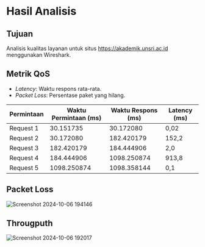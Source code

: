 # Hasil Analisis

## Tujuan 
Analisis kualitas layanan untuk situs https://akademik.unsri.ac.id menggunakan Wireshark.

## Metrik QoS
- *Latency*: Waktu respons rata-rata.
- *Packet Loss*: Persentase paket yang hilang.
  

| Permintaan  | Waktu Permintaan (ms) | Waktu Respons (ms) | Latency (ms) |
|-------------|------------------------|---------------------|---------------|
| Request 1   | 30.151735             | 30.172080          | 0,02         |
| Request 2   | 30.172080            | 182.420179         | 152,2          |
| Request 3    | 182.420179            | 184.444906         |2,0         |
| Request 4   | 184.444906         | 1098.250874           | 913,8         | 
| Request 5   | 1098.250874       | 1098.358144            |   0,1          |

## Packet Loss
![Screenshot 2024-10-06 194146](https://github.com/user-attachments/assets/0fe8dee0-2a76-47ee-a5c7-a2f1b768190e)



## Througputh
![Screenshot 2024-10-06 192017](https://github.com/user-attachments/assets/0b42953a-b4c4-4023-a16c-e445402ef982)



